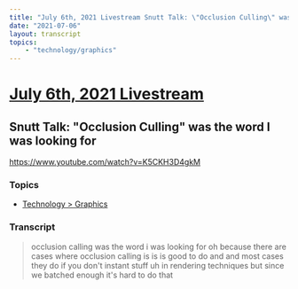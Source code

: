 ```yaml
---
title: "July 6th, 2021 Livestream Snutt Talk: \"Occlusion Culling\" was the word I was looking for"
date: "2021-07-06"
layout: transcript
topics:
    - "technology/graphics"
---
```

# [July 6th, 2021 Livestream](../2021-07-06.md)
## Snutt Talk: "Occlusion Culling" was the word I was looking for
https://www.youtube.com/watch?v=K5CKH3D4gkM

### Topics
* [Technology > Graphics](../topics/technology/graphics.md)

### Transcript

> occlusion calling was the word i was looking for oh because there are cases where occlusion calling is is is good to do and and most cases they do if you don't instant stuff uh in rendering techniques but since we batched enough it's hard to do that
